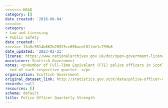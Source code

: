 ```yaml
---
<<<<<<< HEAD
category: []
date_created: '2016-08-04'
=======
category:
- Law and Licensing
- Public Safety
date_created: ''
>>>>>>> 13a5c5614b662b20925ce656aedf81fde1c799b6
date_updated: '2023-02-21'
license: https://www.nationalarchives.gov.uk/doc/open-government-licence/version/3/
maintainer: Scottish Government
notes: <p>Number of Full-Time Equivalent (FTE) police officers in Scotland at the
  end of each respective quarter. </p>
organization: Scottish Government
original_dataset_link: http://statistics.gov.scot/data/police-officer-quarterly-strength
records: null
resources: []
schema: default
title: Police Officer Quarterly Strength
---
```

